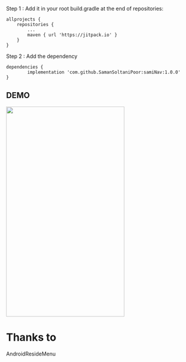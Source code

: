 Step 1 : Add it in your root build.gradle at the end of repositories:

	allprojects {
		repositories {
			...
			maven { url 'https://jitpack.io' }
		}
	}
Step 2 : Add the dependency

	dependencies {
	        implementation 'com.github.SamanSoltaniPoor:samiNav:1.0.0'
	}







## DEMO
<img src="https://dl.hamyarandroid.com/library/358/samiNav.gif" width="320" height="568" />



# Thanks to 
AndroidResideMenu
